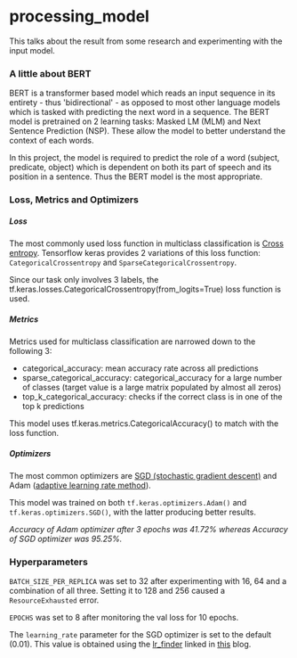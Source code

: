 # processing_model
This talks about the result from some research and experimenting with the input model.

### A little about BERT
BERT is a transformer based model which reads an input sequence in its entirety - thus 'bidirectional' - 
as opposed to most other language models which is tasked with predicting the next word in a sequence.
The BERT model is pretrained on 2 learning tasks: Masked LM (MLM) and Next Sentence Prediction (NSP).
These allow the model to better understand the context of each words. 

In this project, the model is required to predict the role of a word (subject, predicate, object) which is 
dependent on both its part of speech and its position in a sentence. Thus the BERT model is the most appropriate.

### Loss, Metrics and Optimizers
##### Loss
The most commonly used loss function in multiclass classification is [Cross entropy](https://en.wikipedia.org/wiki/Cross_entropy).
Tensorflow keras provides 2 variations of this loss function: `CategoricalCrossentropy` and `SparseCategoricalCrossentropy`. 

Since our task only involves 3 labels, the tf.keras.losses.CategoricalCrossentropy(from_logits=True) loss function is used. 

##### Metrics
Metrics used for multiclass classification are narrowed down to the following 3:
* categorical_accuracy: mean accuracy rate across all predictions
* sparse_categorical_accuracy: categorical_accuracy for a large number of classes (target value is a large matrix populated by almost all zeros)
* top_k_categorical_accuracy: checks if the correct class is in one of the top k predictions

This model uses tf.keras.metrics.CategoricalAccuracy() to match with the loss function.

##### Optimizers
The most common optimizers are [SGD (stochastic gradient descent)](https://en.wikipedia.org/wiki/Stochastic_gradient_descent) and Adam 
([adaptive learning rate method](https://wiki.tum.de/display/lfdv/Adaptive+Learning+Rate+Method)).

This model was trained on both `tf.keras.optimizers.Adam()` and `tf.keras.optimizers.SGD()`, with the latter producing better results.

*Accuracy of Adam optimizer after 3 epochs was 41.72% whereas Accuracy of SGD optimizer was 95.25%.*

### Hyperparameters 
`BATCH_SIZE_PER_REPLICA` was set to 32 after experimenting with 16, 64 and a combination of all three. 
Setting it to 128 and 256 caused a `ResourceExhausted` error.

`EPOCHS` was set to 8 after monitoring the val loss for 10 epochs.

The `learning_rate` parameter for the SGD optimizer is set to the default (0.01).
This value is obtained using the [lr_finder](https://github.com/avanwyk/tensorflow-projects/tree/master/lr-finder) 
linked in [this](https://www.avanwyk.com/finding-a-learning-rate-in-tensorflow-2/) blog.
